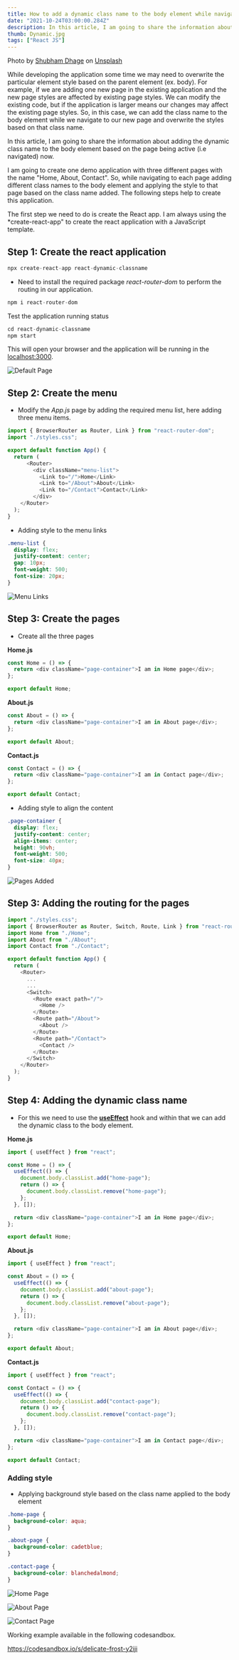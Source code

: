 ```yaml
---
title: How to add a dynamic class name to the body element while navigating the page?
date: "2021-10-24T03:00:00.284Z"
description: In this article, I am going to share the information about adding the dynamic class name to the body element based on the page is active (i.e navigated) now...
thumb: Dynamic.jpg
tags: ["React JS"]
---
```


<div class="photo-details">Photo by <a href="https://unsplash.com/@theshubhamdhage?utm_source=unsplash&utm_medium=referral&utm_content=creditCopyText">Shubham Dhage</a> on <a href="https://unsplash.com/s/photos/dynamic?utm_source=unsplash&utm_medium=referral&utm_content=creditCopyText">Unsplash</a></div>  
  
While developing the application some time we may need to overwrite the particular element style based on the parent element (ex. body). For example, if we are adding one new page in the existing application and the new page styles are affected by existing page styles. We can modify the existing code, but if the application is larger means our changes may affect the existing page styles. So, in this case, we can add the class name to the body element while we navigate to our new page and overwrite the styles based on that class name.

In this article, I am going to share the information about adding the dynamic class name to the body element based on the page being active (i.e navigated) now.

I am going to create one demo application with three different pages with the name "Home, About, Contact". So, while navigating to each page adding different class names to the body element and applying the style to that page based on the class name added. The following steps help to create this application.

The first step we need to do is create the React app. I am always using the *create-react-app" to create the react application with a JavaScript template.

## Step 1: Create the react application

```js
npx create-react-app react-dynamic-classname

```

* Need to install the required package *react-router-dom* to perform the routing in our application.

```js
npm i react-router-dom
```

Test the application running status

```js
cd react-dynamic-classname
npm start
```

This will open your browser and the application will be running in the [localhost:3000](http://localhost:3000).

![Default Page](./InitialPage.png)

## Step 2: Create the menu

* Modify the *App.js* page by adding the required menu list, here adding three menu items.

```js
import { BrowserRouter as Router, Link } from "react-router-dom";
import "./styles.css";

export default function App() {
  return (
      <Router>
        <div className="menu-list">
          <Link to="/">Home</Link>
          <Link to="/About">About</Link>
          <Link to="/Contact">Contact</Link>
        </div>
    </Router>
  );
}

```
* Adding style to the menu links

```css
.menu-list {
  display: flex;
  justify-content: center;
  gap: 10px;
  font-weight: 500;
  font-size: 20px;
}
```

![Menu Links](./MenuLinks.png)

## Step 3: Create the pages

* Create all the three pages

**Home.js**

```js
const Home = () => {
  return <div className="page-container">I am in Home page</div>;
};

export default Home;

```

**About.js**

```js
const About = () => {
  return <div className="page-container">I am in About page</div>;
};

export default About;

```

**Contact.js**

```js
const Contact = () => {
  return <div className="page-container">I am in Contact page</div>;
};

export default Contact;

```
* Adding style to align the content

```css
.page-container {
  display: flex;
  justify-content: center;
  align-items: center;
  height: 90vh;
  font-weight: 500;
  font-size: 40px;
}
```

![Pages Added](./PageAdded.png)

## Step 3: Adding the routing for the pages

```js
import "./styles.css";
import { BrowserRouter as Router, Switch, Route, Link } from "react-router-dom";
import Home from "./Home";
import About from "./About";
import Contact from "./Contact";

export default function App() {
  return (
    <Router>
      ...
      ...
      <Switch>
        <Route exact path="/">
          <Home />
        </Route>
        <Route path="/About">
          <About />
        </Route>
        <Route path="/Contact">
          <Contact />
        </Route>
      </Switch>
    </Router>
  );
}

```

## Step 4: Adding the dynamic class name

* For this we need to use the [**useEffect**](https://reactjs.org/docs/hooks-effect.html) hook and within that we can add the dynamic class to the body element.

**Home.js**

```js
import { useEffect } from "react";

const Home = () => {
  useEffect(() => {
    document.body.classList.add("home-page");
    return () => {
      document.body.classList.remove("home-page");
    };
  }, []);

  return <div className="page-container">I am in Home page</div>;
};

export default Home;

```

**About.js**

```js
import { useEffect } from "react";

const About = () => {
  useEffect(() => {
    document.body.classList.add("about-page");
    return () => {
      document.body.classList.remove("about-page");
    };
  }, []);

  return <div className="page-container">I am in About page</div>;
};

export default About;

```
**Contact.js**

```js
import { useEffect } from "react";

const Contact = () => {
  useEffect(() => {
    document.body.classList.add("contact-page");
    return () => {
      document.body.classList.remove("contact-page");
    };
  }, []);

  return <div className="page-container">I am in Contact page</div>;
};

export default Contact;

```

### Adding style

- Applying background style based on the class name applied to the body element

```css
.home-page {
  background-color: aqua;
}

.about-page {
  background-color: cadetblue;
}

.contact-page {
  background-color: blanchedalmond;
}
```
![Home Page](./HomePage.png)

![About Page](./AboutPage.png)

![Contact Page](./ContactPage.png)

Working example available in the following codesandbox.

https://codesandbox.io/s/delicate-frost-y2iji